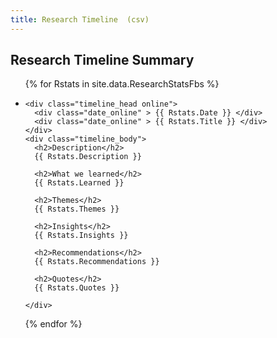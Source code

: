 ```yaml
---
title: Research Timeline  (csv)
---
```


<section id="timeline">

  <h1>Research Timeline Summary</h1>
<ul class="timeline_ul">
{% for Rstats in site.data.ResearchStatsFbs %}
  <li  class="timeline_card">
    
    <div class="timeline_head online">
      <div class="date_online" > {{ Rstats.Date }} </div>
      <div class="date_online" > {{ Rstats.Title }} </div>
    </div>
    <div class="timeline_body">
      <h2>Description</h2>
      {{ Rstats.Description }}
      
      <h2>What we learned</h2>
      {{ Rstats.Learned }}

      <h2>Themes</h2>
      {{ Rstats.Themes }}
      
      <h2>Insights</h2>
      {{ Rstats.Insights }}
      
      <h2>Recommendations</h2>
      {{ Rstats.Recommendations }}
      
      <h2>Quotes</h2>
      {{ Rstats.Quotes }}
 
    </div>
  </li>
{% endfor %}
</ul>
  
</section>
